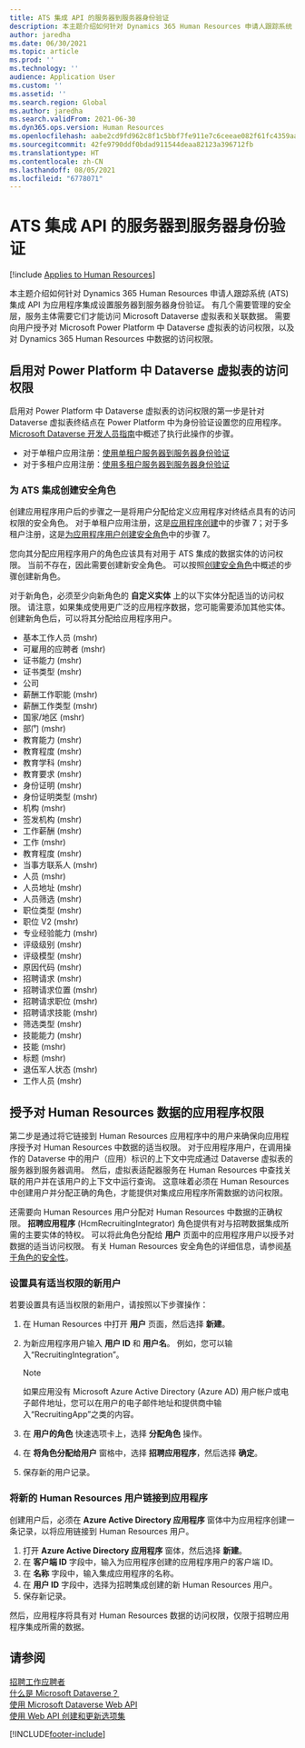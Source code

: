 ```yaml
---
title: ATS 集成 API 的服务器到服务器身份验证
description: 本主题介绍如何针对 Dynamics 365 Human Resources 申请人跟踪系统 (ATS) 集成 API 为集成设置服务器到服务器身份验证。
author: jaredha
ms.date: 06/30/2021
ms.topic: article
ms.prod: ''
ms.technology: ''
audience: Application User
ms.custom: ''
ms.assetid: ''
ms.search.region: Global
ms.author: jaredha
ms.search.validFrom: 2021-06-30
ms.dyn365.ops.version: Human Resources
ms.openlocfilehash: aabe2cd9fd962c8f1c5bbf7fe911e7c6ceeae082f61fc4359aaf7bf197531eff
ms.sourcegitcommit: 42fe9790ddf0bdad911544deaa82123a396712fb
ms.translationtype: HT
ms.contentlocale: zh-CN
ms.lasthandoff: 08/05/2021
ms.locfileid: "6778071"
---
```

# <a name="server-to-server-authentication-for-the-ats-integration-api"></a>ATS 集成 API 的服务器到服务器身份验证

[!include [Applies to Human Resources](../includes/applies-to-hr.md)]

本主题介绍如何针对 Dynamics 365 Human Resources 申请人跟踪系统 (ATS) 集成 API 为应用程序集成设置服务器到服务器身份验证。 有几个需要管理的安全层，服务主体需要它们才能访问 Microsoft Dataverse 虚拟表和关联数据。 需要向用户授予对 Microsoft Power Platform 中 Dataverse 虚拟表的访问权限，以及对 Dynamics 365 Human Resources 中数据的访问权限。

## <a name="enable-access-to-dataverse-virtual-tables-in-power-platform"></a>启用对 Power Platform 中 Dataverse 虚拟表的访问权限

启用对 Power Platform 中 Dataverse 虚拟表的访问权限的第一步是针对 Dataverse 虚拟表终结点在 Power Platform 中为身份验证设置您的应用程序。 [Microsoft Dataverse 开发人员指南](/powerapps/developer/data-platform)中概述了执行此操作的步骤。

  - 对于单租户应用注册：[使用单租户服务器到服务器身份验证](/powerapps/developer/data-platform/use-single-tenant-server-server-authentication)
  - 对于多租户应用注册：[使用多租户服务器到服务器身份验证](/powerapps/developer/data-platform/use-multi-tenant-server-server-authentication)

### <a name="creating-a-security-role-for-ats-integrations"></a>为 ATS 集成创建安全角色

创建应用程序用户后的步骤之一是将用户分配给定义应用程序对终结点具有的访问权限的安全角色。 对于单租户应用注册，这是[应用程序创建](/powerapps/developer/data-platform/use-single-tenant-server-server-authentication#application-user-creation)中的步骤 7；对于多租户注册，这是[为应用程序用户创建安全角色](/powerapps/developer/data-platform/use-multi-tenant-server-server-authentication#create-a-security-role-for-the-application-user)中的步骤 7。 

您向其分配应用程序用户的角色应该具有对用于 ATS 集成的数据实体的访问权限。 当前不存在，因此需要创建新安全角色。 可以按照[创建安全角色](/power-platform/admin/create-edit-security-role#create-a-security-role)中概述的步骤创建新角色。

对于新角色，必须至少向新角色的 **自定义实体** 上的以下实体分配适当的访问权限。 请注意，如果集成使用更广泛的应用程序数据，您可能需要添加其他实体。 创建新角色后，可以将其分配给应用程序用户。

  - 基本工作人员 (mshr)
  - 可雇用的应聘者 (mshr)
  - 证书能力 (mshr)
  - 证书类型 (mshr)
  - 公司
  - 薪酬工作职能 (mshr)
  - 薪酬工作类型 (mshr)
  - 国家/地区 (mshr)
  - 部门 (mshr)
  - 教育能力 (mshr)
  - 教育程度 (mshr)
  - 教育学科 (mshr)
  - 教育要求 (mshr)
  - 身份证明 (mshr)
  - 身份证明类型 (mshr)
  - 机构 (mshr)
  - 签发机构 (mshr)
  - 工作薪酬 (mshr)
  - 工作 (mshr)
  - 教育程度 (mshr)
  - 当事方联系人 (mshr)
  - 人员 (mshr)
  - 人员地址 (mshr)
  - 人员筛选 (mshr)
  - 职位类型 (mshr)
  - 职位 V2 (mshr)
  - 专业经验能力 (mshr)
  - 评级级别 (mshr)
  - 评级模型 (mshr)
  - 原因代码 (mshr)
  - 招聘请求 (mshr)
  - 招聘请求位置 (mshr)
  - 招聘请求职位 (mshr)
  - 招聘请求技能 (mshr)
  - 筛选类型 (mshr)
  - 技能能力 (mshr)
  - 技能 (mshr)
  - 标题 (mshr)
  - 退伍军人状态 (mshr)
  - 工作人员 (mshr)

## <a name="granting-application-permissions-to-human-resources-data"></a>授予对 Human Resources 数据的应用程序权限

第二步是通过将它链接到 Human Resources 应用程序中的用户来确保向应用程序授予对 Human Resources 中数据的适当权限。 对于应用程序用户，在调用操作的 Dataverse 中的用户（应用）标识的上下文中完成通过 Dataverse 虚拟表的服务器到服务器调用。 然后，虚拟表适配器服务在 Human Resources 中查找关联的用户并在该用户的上下文中运行查询。 这意味着必须在 Human Resources 中创建用户并分配正确的角色，才能提供对集成应用程序所需数据的访问权限。

还需要向 Human Resources 用户分配对 Human Resources 中数据的正确权限。 **招聘应用程序** (HcmRecruitingIntegrator) 角色提供有对与招聘数据集成所需的主要实体的特权。 可以将此角色分配给 **用户** 页面中的应用程序用户以授予对数据的适当访问权限。 有关 Human Resources 安全角色的详细信息，请参阅[基于角色的安全性](/fin-ops-core/dev-itpro/sysadmin/role-based-security)。

### <a name="set-up-the-new-user-with-appropriate-permissions"></a>设置具有适当权限的新用户

若要设置具有适当权限的新用户，请按照以下步骤操作：

  1. 在 Human Resources 中打开 **用户** 页面，然后选择 **新建**。
  2. 为新应用程序用户输入 **用户 ID** 和 **用户名**。 例如，您可以输入“RecruitingIntegration”。

      > [!NOTE]
      > 如果应用没有 Microsoft Azure Active Directory (Azure AD) 用户帐户或电子邮件地址，您可以在用户的电子邮件地址和提供商中输入“RecruitingApp”之类的内容。

  3. 在 **用户的角色** 快速选项卡上，选择 **分配角色** 操作。
  4. 在 **将角色分配给用户** 窗格中，选择 **招聘应用程序**，然后选择 **确定**。
  5. 保存新的用户记录。

### <a name="link-the-new-human-resources-user-to-the-application"></a>将新的 Human Resources 用户链接到应用程序

创建用户后，必须在 **Azure Active Directory 应用程序** 窗体中为应用程序创建一条记录，以将应用链接到 Human Resources 用户。

  1. 打开 **Azure Active Directory 应用程序** 窗体，然后选择 **新建**。
  2. 在 **客户端 ID** 字段中，输入为应用程序创建的应用程序用户的客户端 ID。
  3. 在 **名称** 字段中，输入集成应用程序的名称。
  4. 在 **用户 ID** 字段中，选择为招聘集成创建的新 Human Resources 用户。
  5. 保存新记录。

然后，应用程序将具有对 Human Resources 数据的访问权限，仅限于招聘应用程序集成所需的数据。

## <a name="see-also"></a>请参阅

[招聘工作应聘者](hr-personnel-recruit.md)<br>
[什么是 Microsoft Dataverse？](/powerapps/maker/data-platform/data-platform-intro)<br>
[使用 Microsoft Dataverse Web API](/powerapps/developer/data-platform/webapi/overview)<br>
[使用 Web API 创建和更新选项集](/powerapps/developer/data-platform/webapi/create-update-optionsets)<br>

[!INCLUDE[footer-include](../includes/footer-banner.md)]
